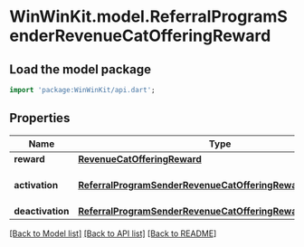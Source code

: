 # WinWinKit.model.ReferralProgramSenderRevenueCatOfferingReward

## Load the model package
```dart
import 'package:WinWinKit/api.dart';
```

## Properties
Name | Type | Description | Notes
------------ | ------------- | ------------- | -------------
**reward** | [**RevenueCatOfferingReward**](RevenueCatOfferingReward.md) | The reward | 
**activation** | [**ReferralProgramSenderRevenueCatOfferingRewardActivation**](ReferralProgramSenderRevenueCatOfferingRewardActivation.md) | The activation configuration | 
**deactivation** | [**ReferralProgramSenderRevenueCatOfferingRewardDeactivation**](ReferralProgramSenderRevenueCatOfferingRewardDeactivation.md) |  | 

[[Back to Model list]](../README.md#documentation-for-models) [[Back to API list]](../README.md#documentation-for-api-endpoints) [[Back to README]](../README.md)


